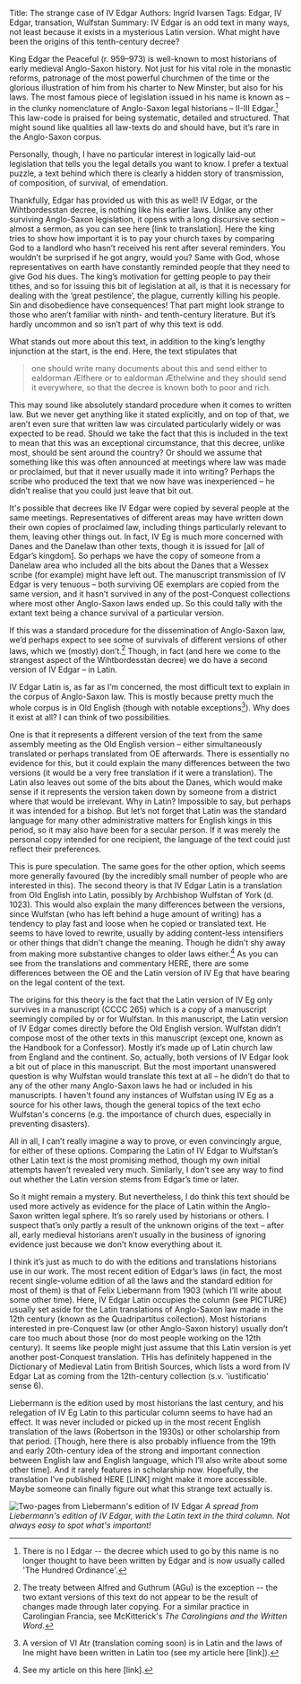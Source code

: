 Title: The strange case of IV Edgar
Authors: Ingrid Ivarsen
Tags: Edgar, IV Edgar, transation, Wulfstan
Summary: IV Edgar is an odd text in many ways, not least because it exists in a mysterious Latin version. What might have been the origins of this tenth-century decree?

King Edgar the Peaceful (r. 959–973) is well-known to most historians of early medieval Anglo-Saxon history. Not just for his vital role in the monastic reforms, patronage of the most powerful churchmen of the time or the glorious illustration of him from his charter to New Minster, but also for his laws. The most famous piece of legislation issued in his name is known as – in the clunky nomenclature of Anglo-Saxon legal historians – II-III Edgar.[^1] This law-code is praised for being systematic, detailed and structured. That might sound like qualities all law-texts do and should have, but it’s rare in the Anglo-Saxon corpus. 

[^1]: There is no I Edgar -- the decree which used to go by this name is no longer thought to have been written by Edgar and is now usually called 'The Hundred Ordinance'.

Personally, though, I have no particular interest in logically laid-out legislation that tells you the legal details you want to know. I prefer a textual puzzle, a text behind which there is clearly a hidden story of transmission, of composition, of survival, of emendation.

Thankfully, Edgar has provided us with this as well! IV Edgar, or the Wihtbordesstan decree, is nothing like his earlier laws. Unlike any other surviving Anglo-Saxon legislation, it opens with a long discursive section – almost a sermon, as you can see here [link to translation]. Here the king tries to show how important it is to pay your church taxes by comparing God to a landlord who hasn’t received his rent after several reminders. You wouldn’t be surprised if he got angry, would you? Same with God, whose representatives on earth have constantly reminded people that they need to give God his dues. The king’s motivation for getting people to pay their tithes, and so for issuing this bit of legislation at all, is that it is necessary for dealing with the ‘great pestilence’, the plague, currently killing his people. Sin and disobedience have consequences! That part might look strange to those who aren’t familiar with ninth- and tenth-century literature. But it’s hardly uncommon and so isn’t part of why this text is odd.

What stands out more about this text, in addition to the king’s lengthy injunction at the start, is the end. Here, the text stipulates that 

>one should write many documents about this and send either to ealdorman Ælfhere or to ealdorman Æthelwine and they should send it everywhere, so that the decree is known both to poor and rich.

This may sound like absolutely standard procedure when it comes to written law. But we never get anything like it stated explicitly, and on top of that, we aren’t even sure that written law was circulated particularly widely or was expected to be read. Should we take the fact that this is included in the text to mean that this was an exceptional circumstance, that this decree, unlike most, should be sent around the country? Or should we assume that something like this was often announced at meetings where law was made or proclaimed, but that it never usually made it into writing? Perhaps the scribe who produced the text that we now have was inexperienced – he didn’t realise that you could just leave that bit out. 

It's possible that decrees like IV Edgar were copied by several people at the same meetings. Representatives of different areas may have written down their own copies of proclaimed law, including things particularly relevant to them, leaving other things out. In fact, IV Eg is much more concerned with Danes and the Danelaw than other texts, though it is issued for [all of Edgar’s kingdom]. So perhaps we have the copy of someone from a Danelaw area who included all the bits about the Danes that a Wessex scribe (for example) might have left out. The manuscript transmission of IV Edgar is very tenuous – both surviving OE exemplars are copied from the same version, and it hasn’t survived in any of the post-Conquest collections where most other Anglo-Saxon laws ended up. So this could tally with the extant text being a chance survival of a particular version. 

If this was a standard procedure for the dissemination of Anglo-Saxon law, we’d perhaps expect to see some of survivals of different versions of other laws, which we (mostly) don’t.[^2] Though, in fact (and here we come to the strangest aspect of the Wihtbordesstan decree) we do have a second version of IV Edgar – in Latin. 

[^2]: The treaty between Alfred and Guthrum (AGu) is the exception -- the two extant versions of this text do not appear to be the result of changes made through later copying. For a similar practice in Carolingian Francia, see McKitterick's *The Carolingians and the Written Word*.

IV Edgar Latin is, as far as I’m concerned, the most difficult text to explain in the corpus of Anglo-Saxon law. This is mostly because pretty much the whole corpus is in Old English (though with notable exceptions[^3]). Why does it exist at all? I can think of two possibilities. 

One is that it represents a different version of the text from the same assembly meeting as the Old English version – either simultaneously translated or perhaps translated from OE afterwards. There is essentially no evidence for this, but it could explain the many differences between the two versions (it would be a very free translation if it were a translation). The Latin also leaves out some of the bits about the Danes, which would make sense if it represents the version taken down by someone from a district where that would be irrelevant. Why in Latin? Impossible to say, but perhaps it was intended for a bishop. But let’s not forget that Latin was the standard language for many other administrative matters for English kings in this period, so it may also have been for a secular person. If it was merely the personal copy intended for one recipient, the language of the text could just reflect their preferences. 

[^3]: A version of VI Atr (translation coming soon) is in Latin and the laws of Ine might have been written in Latin too (see my article here [link]).

This is pure speculation. The same goes for the other option, which seems more generally favoured (by the incredibly small number of people who are interested in this). The second theory is that IV Edgar Latin is a translation from Old English into Latin, possibly by Archbishop Wulfstan of York (d. 1023). This would also explain the many differences between the versions, since Wulfstan (who has left behind a huge amount of writing) has a tendency to play fast and loose when he copied or translated text. He seems to have loved to rewrite, usually by adding content-less intensifiers or other things that didn't change the meaning. Though he didn’t shy away from making more substantive changes to older laws either.[^4] As you can see from the translations and commentary HERE, there are some differences between the OE and the Latin version of IV Eg that have bearing on the legal content of the text. 

[^4]: See my article on this here [link]. 

The origins for this theory is the fact that the Latin version of IV Eg only survives in a manuscript (CCCC 265) which is a copy of a manuscript seemingly compiled by or for Wulfstan. In this manuscript, the Latin version of IV Edgar comes directly before the Old English version. Wulfstan didn’t compose most of the other texts in this manuscript (except one, known as the Handbook for a Confessor). Mostly it’s made up of Latin church law from England and the continent. So, actually, both versions of IV Edgar look a bit out of place in this manuscript. But the most important unanswered question is why Wulfstan would translate this text at all – he didn’t do that to any of the other many Anglo-Saxon laws he had or included in his manuscripts. I haven't found any instances of Wulfstan using IV Eg as a source for his other laws, though the general topics of the text echo Wulfstan's concerns (e.g. the importance of church dues, especially in preventing disasters).

All in all, I can’t really imagine a way to prove, or even convincingly argue, for either of these options. Comparing the Latin of IV Edgar to Wulfstan’s other Latin text is the most promising method, though my own initial attempts haven’t revealed very much. Similarly, I don’t see any way to find out whether the Latin version stems from Edgar’s time or later. 

So it might remain a mystery. But nevertheless, I do think this text should be used more actively as evidence for the place of Latin within the Anglo-Saxon written legal sphere. It’s so rarely used by historians or others. I suspect that’s only partly a result of the unknown origins of the text – after all, early medieval historians aren’t usually in the business of ignoring evidence just because we don’t know everything about it. 

I think it’s just as much to do with the editions and translations historians use in our work. The most recent edition of Edgar’s laws (in fact, the most recent single-volume edition of all the laws and the standard edition for most of them) is that of Felix Liebermann from 1903 (which I’ll write about some other time). Here, IV Edgar Latin occupies the column (see PICTURE) usually set aside for the Latin translations of Anglo-Saxon law made in the 12th century (known as the Quadripartitus collection). Most historians interested in pre-Conquest law (or other Anglo-Saxon history) usually don’t care too much about those (nor do most people working on the 12th century). It seems like people might just assume that this Latin version is yet another post-Conquest translation. THis has definitely happened in the Dictionary of Medieval Latin from British Sources, which lists a word from IV Edgar Lat as coming from the 12th-century collection (s.v. 'iustificatio' sense 6). 

Liebermann is the edition used by most historians the last century, and his relegation of IV Eg Latin to this particular column seems to have had an effect. It was never included or picked up in the most recent English translation of the laws (Robertson in the 1930s) or other scholarship from that period. [Though, here there is also probably influence from the 19th and early 20th-century idea of the strong and important connection between English law and English language, which I’ll also write about some other time]. And it rarely features in scholarship now. Hopefully, the translation I’ve published HERE [LINK] might make it more accessible. Maybe someone can finally figure out what this strange text actually is. 


![Two-pages from Liebermann's edition of IV Edgar]({static}/images/ivegLieb.png)
*A spread from Liebermann's edition of IV Edgar, with the Latin text in the third column. Not always easy to spot what's important!*